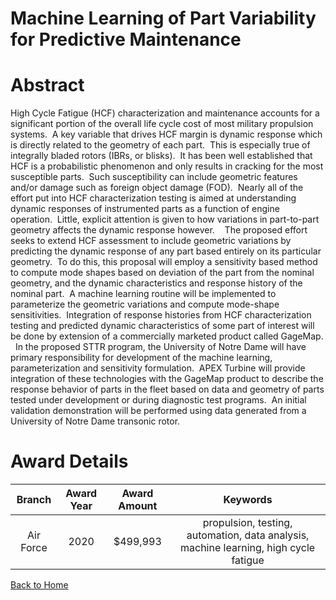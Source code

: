 
Machine Learning of Part Variability for Predictive Maintenance
===============================================================

# Abstract


High Cycle Fatigue (HCF) characterization and maintenance accounts for a significant portion of the overall life cycle cost of most military propulsion systems.  A key variable that drives HCF margin is dynamic response which is directly related to the geometry of each part.  This is especially true of integrally bladed rotors (IBRs, or blisks).  It has been well established that HCF is a probabilistic phenomenon and only results in cracking for the most susceptible parts.  Such susceptibility can include geometric features and/or damage such as foreign object damage (FOD).  Nearly all of the effort put into HCF characterization testing is aimed at understanding dynamic responses of instrumented parts as a function of engine operation.  Little, explicit attention is given to how variations in part-to-part geometry affects the dynamic response however.    The proposed effort seeks to extend HCF assessment to include geometric variations by predicting the dynamic response of any part based entirely on its particular geometry.  To do this, this proposal will employ a sensitivity based method to compute mode shapes based on deviation of the part from the nominal geometry, and the dynamic characteristics and response history of the nominal part.  A machine learning routine will be implemented to parameterize the geometric variations and compute mode-shape sensitivities.  Integration of response histories from HCF characterization testing and predicted dynamic characteristics of some part of interest will be done by extension of a commercially marketed product called GageMap.   In the proposed STTR program, the University of Notre Dame will have primary responsibility for development of the machine learning, parameterization and sensitivity formulation.  APEX Turbine will provide integration of these technologies with the GageMap product to describe the response behavior of parts in the fleet based on data and geometry of parts tested under development or during diagnostic test programs.  An initial validation demonstration will be performed using data generated from a University of Notre Dame transonic rotor.  

# Award Details

|Branch|Award Year|Award Amount|Keywords|
| :---: | :---: | :---: | :---: |
|Air Force|2020|$499,993|propulsion, testing, automation, data analysis, machine learning, high cycle fatigue|
  
  


[Back to Home](https://github.com/chrischow/dod_sbir_awards/Reports/CC/#1122)